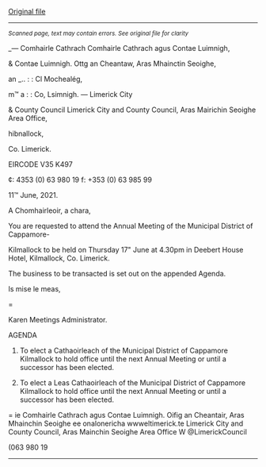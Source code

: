 [Original file](https://www.limerick.ie/sites/default/files/media/documents/2021-06/00-agenda-17th-june-2021-annual-meeting.pdf)

---
*<small>Scanned page, text may contain errors. See original file for clarity</small>*  

_— Comhairle Cathrach Comhairle Cathrach agus Contae Luimnigh,

& Contae Luimnigh. Ottg an Cheantaw, Aras Mhainctin Seoighe,

an _.. : : Cl Mochealég,

m™ a : : Co, Lsimnigh.
— Limerick City

& County Council Limerick City and County Council,
Aras Mairichin Seoighe Area Office,

hibnallock,

Co. Limerick.

EIRCODE V35 K497

¢: 4353 (0) 63 980 19
f: +353 (0) 63 985 99

11™ June, 2021.

A Chomhairleoir, a chara,

You are requested to attend the Annual Meeting of the Municipal District of Cappamore-

Kilmallock to be held on Thursday 17" June at 4.30pm in Deebert House Hotel, Kilmallock, Co.
Limerick.

The business to be transacted is set out on the appended Agenda.

Is mise le meas,

=

Karen
Meetings Administrator.

AGENDA

1. To elect a Cathaoirleach of the Municipal District of Cappamore Kilmallock to hold
office until the next Annual Meeting or until a successor has been elected.

2. To elect a Leas Cathaoirleach of the Municipal District of Cappamore Kilmallock to hold
office until the next Annual Meeting or until a successor has been elected.

= ie
Comhairle Cathrach agus Contae Luimnigh. Oifig an Cheantair, Aras Mhainchin Seoighe ee onalonericha wwweltimerick.te
Limerick City and County Council, Aras Mainchin Seoighe Area Office W @LimerickCouncil

(063 980 19


---
